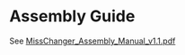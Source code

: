 # Assembly Guide

See [MissChanger_Assembly_Manual_v1.1.pdf](./MissChanger_Assembly_Manual_v1.1.pdf)
